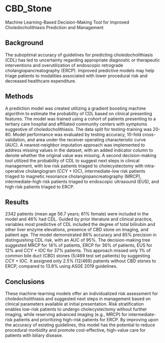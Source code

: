 # CBD_Stone

Machine Learning-Based Decision-Making Tool for Improved Choledocholithiasis Prediction and Management

## Background
The suboptimal accuracy of guidelines for predicting choledocholithiasis (CDL) has led to uncertainty regarding appropriate diagnostic or therapeutic interventions and overutilization of endoscopic retrograde cholangiopancreatography (ERCP). Improved predictive models may help triage patients to modalities associated with lower procedural risk and decreased healthcare expenditure.
## Methods
A prediction model was created utilizing a gradient boosting machine algorithm to estimate the probability of CDL based on clinical presenting features. The model was trained using a cohort of patients presenting to a tertiary care hospital and affiliated community centers with symptoms suggestive of choledocholithiasis. The data split for testing-training was 20-80. Model performance was evaluated by testing accuracy, 10-fold cross-validation, and area under the receiver operating characteristic curve (AUC). A nearest-neighbor imputation approach was implemented to address missing values in the dataset, with an added indicator column to denote whether the original value was missing. A second decision-making tool utilized the probability of CDL to suggest next steps in clinical management, with low risk patients triaged to cholecystectomy with intra-operative cholangiogram (CCY + IOC), intermediate-low risk patients triaged to magnetic resonance cholangiopancreatography (MRCP), intermediate-high risk patients triaged to endoscopic ultrasound (EUS), and high risk patients triaged to ERCP.
## Results
2342 patients (mean age 56.7 years; 61% female) were included in the model and 46% had CDL. Guided by prior literature and clinical practice, variables most predictive of CDL included the degree of total bilirubin and other liver enzyme elevations, presence of CBD stone on imaging, and patient age. The model demonstrated 86% accuracy and 85% precision in distinguishing CDL risk, with an AUC of 95%. The decision-making tree suggested MRCP for 14% of patients, ERCP for 36% of patients, EUS for 12% and CCY + IOC for 37% patients. This approach missed only 1% of common bile duct (CBD) stones (5/469 test set patients) by suggesting CCY + IOC. It assigned only 2.5% (12/469) patients without CBD stones to ERCP, compared to 13.8% using ASGE 2019 guidelines.
## Conclusions
These machine-learning models offer an individualized risk assessment for choledocholithiasis and suggested next steps in management based on clinical parameters available at initial presentation. Risk stratification enables low-risk patients to undergo cholecystectomy without further imaging, while reserving advanced imaging (e.g., MRCP) for intermediate-risk patients and prioritizing high-risk patients for ERCP. By improving upon the accuracy of existing guidelines, this model has the potential to reduce procedural morbidity and promote cost-effective, high-value care for patients with biliary disease.
